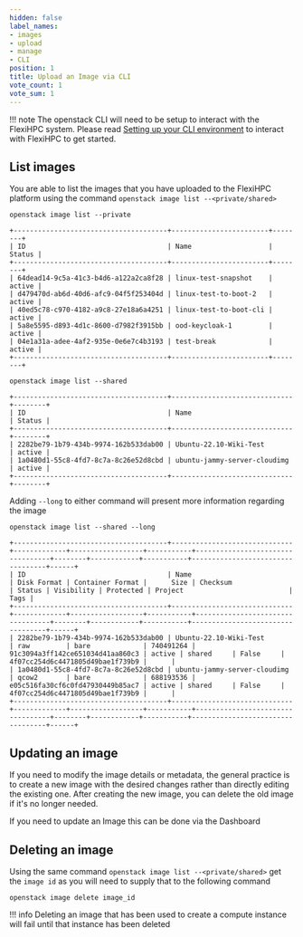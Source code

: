 ```yaml
---
hidden: false
label_names:
- images
- upload
- manage
- CLI
position: 1
title: Upload an Image via CLI
vote_count: 1
vote_sum: 1
---
```


!!! note
    The openstack CLI will need to be setup to interact with the FlexiHPC system. Please read [Setting up your CLI environment](../setting-up-your-CLI-environment/index.md) to interact with FlexiHPC to get started.

## List images

You are able to list the images that you have uploaded to the FlexiHPC platform using the command `openstack image list --<private/shared>`

```
openstack image list --private
```

``` { .sh .no-copy }
+--------------------------------------+------------------------+--------+
| ID                                   | Name                   | Status |
+--------------------------------------+------------------------+--------+
| 64dead14-9c5a-41c3-b4d6-a122a2ca8f28 | linux-test-snapshot    | active |
| d479470d-ab6d-40d6-afc9-04f5f253404d | linux-test-to-boot-2   | active |
| 40ed5c78-c970-4182-a9c8-27e18a6a4251 | linux-test-to-boot-cli | active |
| 5a8e5595-d893-4d1c-8600-d7982f3915bb | ood-keycloak-1         | active |
| 04e1a31a-adee-4af2-935e-0e6e7c4b3193 | test-break             | active |
+--------------------------------------+------------------------+--------+
```

```
openstack image list --shared
```

``` { .sh .no-copy }
+--------------------------------------+------------------------------+--------+
| ID                                   | Name                         | Status |
+--------------------------------------+------------------------------+--------+
| 2282be79-1b79-434b-9974-162b533dab00 | Ubuntu-22.10-Wiki-Test       | active |
| 1a0480d1-55c8-4fd7-8c7a-8c26e52d8cbd | ubuntu-jammy-server-cloudimg | active |
+--------------------------------------+------------------------------+--------+
```

Adding `--long` to either command will present more information regarding the image

```
openstack image list --shared --long
```

``` { .sh .no-copy }
+--------------------------------------+------------------------------+-------------+------------------+-----------+----------------------------------+--------+------------+-----------+----------------------------------+------+
| ID                                   | Name                         | Disk Format | Container Format |      Size | Checksum                         | Status | Visibility | Protected | Project                          | Tags |
+--------------------------------------+------------------------------+-------------+------------------+-----------+----------------------------------+--------+------------+-----------+----------------------------------+------+
| 2282be79-1b79-434b-9974-162b533dab00 | Ubuntu-22.10-Wiki-Test       | raw         | bare             | 740491264 | 91c3094a3ff142ce651034d41aa860c3 | active | shared     | False     | 4f07cc254d6c4471805d49bae1f739b9 |      |
| 1a0480d1-55c8-4fd7-8c7a-8c26e52d8cbd | ubuntu-jammy-server-cloudimg | qcow2       | bare             | 688193536 | e05c516fa30cf6c0fd47930449b85ac7 | active | shared     | False     | 4f07cc254d6c4471805d49bae1f739b9 |      |
+--------------------------------------+------------------------------+-------------+------------------+-----------+----------------------------------+--------+------------+-----------+----------------------------------+------+
```

## Updating an image

If you need to modify the image details or metadata, the general practice is to create a new image with the desired changes rather than directly editing the existing one. After creating the new image, you can delete the old image if it's no longer needed.

If you need to update an Image this can be done via the Dashboard

## Deleting an image

Using the same command `openstack image list --<private/shared>` get the `image id` as you will need to supply that to the following command

```
openstack image delete image_id
```

!!! info
    Deleting an image that has been used to create a compute instance will fail until that instance has been deleted